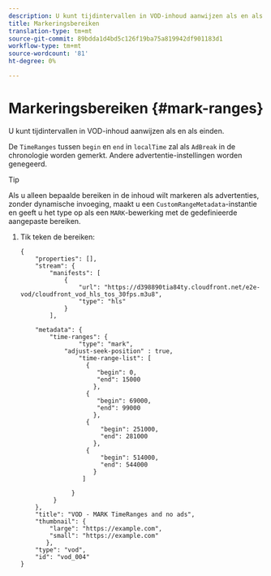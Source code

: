```yaml
---
description: U kunt tijdintervallen in VOD-inhoud aanwijzen als en als einden.
title: Markeringsbereiken
translation-type: tm+mt
source-git-commit: 89bdda1d4bd5c126f19ba75a819942df901183d1
workflow-type: tm+mt
source-wordcount: '81'
ht-degree: 0%

---
```



# Markeringsbereiken {#mark-ranges}

U kunt tijdintervallen in VOD-inhoud aanwijzen als en als einden.

De `TimeRanges` tussen `begin` en `end` in `localTime` zal als `AdBreak` in de chronologie worden gemerkt. Andere advertentie-instellingen worden genegeerd.

>[!TIP]
>
>Als u alleen bepaalde bereiken in de inhoud wilt markeren als advertenties, zonder dynamische invoeging, maakt u een `CustomRangeMetadata`-instantie en geeft u het type op als een `MARK`-bewerking met de gedefinieerde aangepaste bereiken.

1. Tik teken de bereiken:

   ```
   {   
       "properties": [],
       "stream": {
           "manifests": [
               {
                   "url": "https://d398890tia84ty.cloudfront.net/e2e-vod/cloudfront_vod_hls_tos_30fps.m3u8",
                   "type": "hls"
               }
           ],
   
       "metadata": {
           "time-ranges": {
                   "type": "mark",
               "adjust-seek-position" : true,   
                   "time-range-list": [
                     {
                        "begin": 0,
                        "end": 15000
                       },
                     {
                        "begin": 69000,
                        "end": 99000
                       },
                     {
                         "begin": 251000,
                         "end": 281000
                       },
                     {
                         "begin": 514000,
                         "end": 544000
                       }
                    ]
   
                 }
            }           
       },   
       "title": "VOD - MARK TimeRanges and no ads",
       "thumbnail": {
           "large": "https://example.com",
           "small": "https://example.com"
          },
       "type": "vod",
       "id": "vod_004"
   }
   ```

